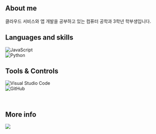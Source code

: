 
## **About me**
클라우드 서비스와 앱 개발을 공부하고 있는 컴퓨터 공학과 3학년 학부생입니다.<br>

## **Languages and skills**
![JavaScript](https://img.shields.io/badge/Javascript-%23323330.svg?style=flat-square&logo=javascript&logoColor=%23F7DF1E)<br>
![Python](https://img.shields.io/badge/python-3670A0?style=flat-square&logo=python&logoColor=ffdd54)  

## **Tools & Controls** <br>
![Visual Studio Code](https://img.shields.io/badge/Visual%20Studio%20Code-0078d7.svg?style=flat-square&logo=visual-studio-code&logoColor=white)  
![GitHub](https://img.shields.io/badge/github-%23121011.svg?style=flat-square&logo=github&logoColor=white)

<br>

## **More info**
<a href="https://neon-mat-b2e.notion.site/bfe8e65c3828419caa85f8c88f5ed323](https://neon-mat-b2e.notion.site/2bc134a20f99451987c684b12267ad08"><img src="https://img.shields.io/badge/Portfolio-353535?style=flat-square&logo=Notion&logoColor=white&link=https://puffy-dumpling-10f.notion.site/Portfolio-d7b2997bcb054c9f88d38d681743a6ca"/>
